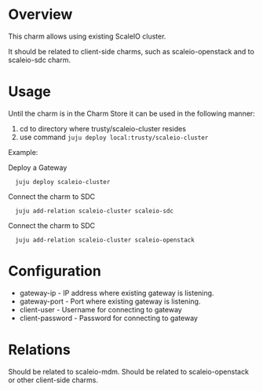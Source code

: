 # Overview

This charm allows using existing ScaleIO cluster.

It should be related to client-side charms, such as scaleio-openstack
and to scaleio-sdc charm.

# Usage

Until the charm is in the Charm Store it can be used in the following manner:

1. cd to directory where trusty/scaleio-cluster resides
2. use command ```juju deploy local:trusty/scaleio-cluster```

Example:

  Deploy a Gateway
  ```
    juju deploy scaleio-cluster
  ```

  Connect the charm to SDC
  ```
    juju add-relation scaleio-cluster scaleio-sdc
  ```

  Connect the charm to SDC
  ```
    juju add-relation scaleio-cluster scaleio-openstack
  ```

# Configuration

* gateway-ip - IP address where existing gateway is listening.
* gateway-port - Port where existing gateway is listening.
* client-user - Username for connecting to gateway
* client-password - Password for connecting to gateway

# Relations

Should be related to scaleio-mdm.
Should be related to scaleio-openstack or other client-side charms.
